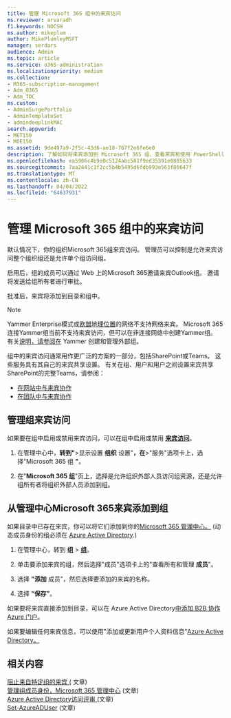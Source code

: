 ```yaml
---
title: 管理 Microsoft 365 组中的来宾访问
ms.reviewer: arvaradh
f1.keywords: NOCSH
ms.author: mikeplum
author: MikePlumleyMSFT
manager: serdars
audience: Admin
ms.topic: article
ms.service: o365-administration
ms.localizationpriority: medium
ms.collection:
- M365-subscription-management
- Adm_O365
- Adm_TOC
ms.custom:
- AdminSurgePortfolio
- AdminTemplateSet
- admindeeplinkMAC
search.appverid:
- MET150
- MOE150
ms.assetid: 9de497a9-2f5c-43d6-ae18-767f2e6fe6e0
description: 了解如何将来宾添加到 Microsoft 365 组、查看来宾和使用 PowerShell 控制来宾访问。
ms.openlocfilehash: ea5986c4b9e0c5124abc581f9ed35391e0885633
ms.sourcegitcommit: 7aa2441c1f2cc5b4b5495d6fdb993e563f86647f
ms.translationtype: MT
ms.contentlocale: zh-CN
ms.lasthandoff: 04/04/2022
ms.locfileid: "64637931"
---
```

# <a name="manage-guest-access-in-microsoft-365-groups"></a>管理 Microsoft 365 组中的来宾访问

默认情况下，你的组织Microsoft 365组来宾访问。 管理员可以控制是允许来宾访问整个组织组还是允许单个组访问组。

启用后，组的成员可以通过 Web 上的Microsoft 365邀请来宾Outlook组。 邀请将发送给组所有者进行审批。

批准后，来宾将添加到目录和组中。

> [!Note]
> Yammer Enterprise模式或[欧盟地理位置](/yammer/manage-security-and-compliance/manage-data-compliance)的网络不支持网络来宾。
> Microsoft 365连接Yammer组当前不支持来宾访问，但可以在非连接网络中创建Yammer组。 有关[说明，请参阅在](/yammer/work-with-external-users/create-and-manage-external-groups) Yammer 创建和管理外部组。

组中的来宾访问通常用作更广泛的方案的一部分，包括SharePoint或Teams。 这些服务具有其自己的来宾共享设置。 有关在组、用户和用户之间设置来宾共享SharePoint的完整Teams，请参阅：

- [在网站中与来宾协作](../../solutions/collaborate-in-site.md)
- [在团队中与来宾协作](../../solutions/collaborate-as-team.md)

## <a name="manage-groups-guest-access"></a>管理组来宾访问

如果要在组中启用或禁用来宾访问，可以在组中启用或禁用 <a href="https://go.microsoft.com/fwlink/p/?linkid=2052855" target="_blank">**来宾访问**</a>。

1. <a href="https://go.microsoft.com/fwlink/p/?linkid=2053743" target="_blank"></a>在管理中心中，**转到"**\>显示设置 **组织** 设置"**，在**\>"服务"选项卡上，选择"Microsoft 365 组 **"**。
  
2. 在"**Microsoft 365 组**"页上，选择是允许组织外部人员访问组资源，还是允许组所有者将组织外部人员添加到组。

## <a name="add-guests-to-a-microsoft-365-group-from-the-admin-center"></a>从管理中心Microsoft 365来宾添加到组

如果目录中已存在来宾，你可以将它们添加到你的<a href="https://go.microsoft.com/fwlink/p/?linkid=2052855" target="_blank">Microsoft 365 管理中心。</a>  (动态成员身份的组必须在 [Azure Active Directory](/azure/active-directory/enterprise-users/groups-create-rule).) 
  
1. 在管理中心，转到 **组** > <a href="https://go.microsoft.com/fwlink/p/?linkid=2052855" target="_blank">**组**</a>。
  
2. 单击要添加来宾的组，然后选择"成员"选项卡上的"查看所有和管理 **成员**"。 
  
4. 选择 **"添加** 成员"，然后选择要添加的来宾的名称。
    
5. 选择 **“保存”**。

如果要将来宾直接添加到目录，可以在 Azure Active Directory[中添加 B2B 协作Azure 门户](/azure/active-directory/b2b/add-users-administrator)。

如果要编辑任何来宾信息，可以使用"添加或更新用户个人资料信息"[Azure Active Directory。](/azure/active-directory/fundamentals/active-directory-users-profile-azure-portal)

## <a name="related-content"></a>相关内容

[阻止来自特定组的来宾 (](../../solutions/per-group-guest-access.md) 文章) \
[管理组成员身份，Microsoft 365 管理中心](add-or-remove-members-from-groups.md) (文章) \
[Azure Active Directory访问评审 (](/azure/active-directory/active-directory-azure-ad-controls-perform-access-review)文章) \
[Set-AzureADUser](/powershell/module/azuread/set-azureaduser) (文章) 
